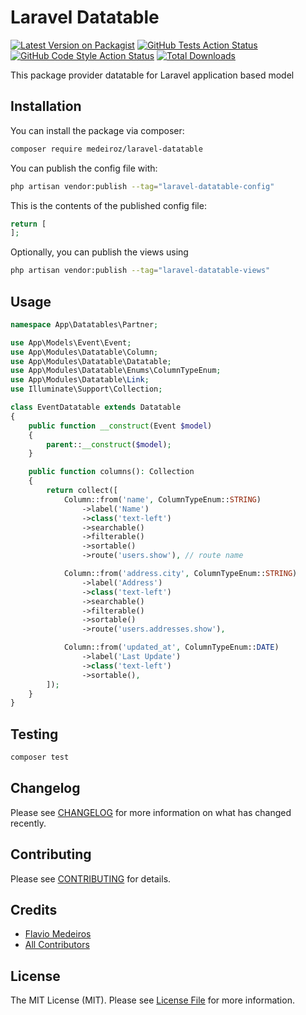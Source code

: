 # Laravel Datatable

[![Latest Version on Packagist](https://img.shields.io/packagist/v/medeiroz/laravel-datatable.svg?style=flat-square)](https://packagist.org/packages/medeiroz/laravel-datatable)
[![GitHub Tests Action Status](https://img.shields.io/github/workflow/status/medeiroz/laravel-datatable/run-tests?label=tests)](https://github.com/medeiroz/laravel-datatable/actions?query=workflow%3Arun-tests+branch%3Amain)
[![GitHub Code Style Action Status](https://img.shields.io/github/workflow/status/medeiroz/laravel-datatable/Check%20&%20fix%20styling?label=code%20style)](https://github.com/medeiroz/laravel-datatable/actions?query=workflow%3A"Check+%26+fix+styling"+branch%3Amain)
[![Total Downloads](https://img.shields.io/packagist/dt/medeiroz/laravel-datatable.svg?style=flat-square)](https://packagist.org/packages/medeiroz/laravel-datatable)

This package provider datatable for Laravel application based model

## Installation

You can install the package via composer:

```bash
composer require medeiroz/laravel-datatable
```

You can publish the config file with:

```bash
php artisan vendor:publish --tag="laravel-datatable-config"
```

This is the contents of the published config file:

```php
return [
];
```

Optionally, you can publish the views using

```bash
php artisan vendor:publish --tag="laravel-datatable-views"
```

## Usage

```php
namespace App\Datatables\Partner;

use App\Models\Event\Event;
use App\Modules\Datatable\Column;
use App\Modules\Datatable\Datatable;
use App\Modules\Datatable\Enums\ColumnTypeEnum;
use App\Modules\Datatable\Link;
use Illuminate\Support\Collection;

class EventDatatable extends Datatable
{
    public function __construct(Event $model)
    {
        parent::__construct($model);
    }

    public function columns(): Collection
    {
        return collect([
            Column::from('name', ColumnTypeEnum::STRING)
                ->label('Name')
                ->class('text-left')
                ->searchable()
                ->filterable()
                ->sortable()
                ->route('users.show'), // route name

            Column::from('address.city', ColumnTypeEnum::STRING)
                ->label('Address')
                ->class('text-left')
                ->searchable()
                ->filterable()
                ->sortable()
                ->route('users.addresses.show'),

            Column::from('updated_at', ColumnTypeEnum::DATE)
                ->label('Last Update')
                ->class('text-left')
                ->sortable(),
        ]);
    }
}
```

## Testing

```bash
composer test
```

## Changelog

Please see [CHANGELOG](CHANGELOG.md) for more information on what has changed recently.

## Contributing

Please see [CONTRIBUTING](https://github.com/spatie/.github/blob/main/CONTRIBUTING.md) for details.

## Credits

- [Flavio Medeiros](https://github.com/medeiroz)
- [All Contributors](../../contributors)

## License

The MIT License (MIT). Please see [License File](LICENSE.md) for more information.
